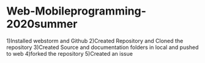 # Web-Mobileprogramming-2020summer
1)Installed webstorm and Github
2)Created Repository and Cloned the repository
3)Created Source and documentation folders in local and pushed to web
4)forked the repository
5)Created an issue
